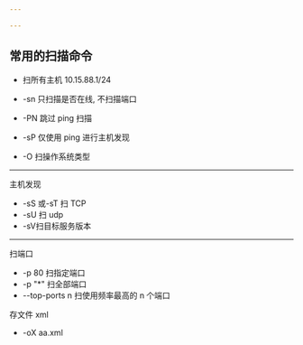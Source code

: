 ```yaml
---

---
```






## 常用的扫描命令



-   扫所有主机 10.15.88.1/24

-   -sn 只扫描是否在线, 不扫描端口

-   -PN 跳过 ping 扫描

-   -sP 仅使用 ping 进行主机发现

-   -O 扫操作系统类型

---

主机发现

-   -sS 或-sT 扫 TCP
-   -sU 扫 udp
-   -sV扫目标服务版本

---

扫端口

-   -p 80 扫指定端口
-   -p "*" 扫全部端口 
-   --top-ports n 扫使用频率最高的 n 个端口

存文件 xml

-   -oX aa.xml